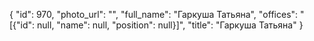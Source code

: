 {
    "id": 970,
    "photo_url": "",
    "full_name": "Гаркуша Татьяна",
    "offices": "[{\"id\": null, \"name\": null, \"position\": null}]",
    "title": "Гаркуша Татьяна"
}